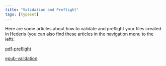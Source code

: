 ```yaml
---
title: "Validation and Preflight"
tags: [typeset]
---
```

 
<html><body><section data-type="chapter" class="hsecchapter" data-hederis-type="hsecchapter" id="intro-validation" data-pi-attrs="id: intro-validation; data-tags: typeset;" role="doc-chapter" data-tags="typeset" data-author-name=" " data-book-title=" " title="Validation and Preflight"><p class="hblkp" data-hederis-type="hblkp" id="pqJsYYezU">Here are some articles about how to validate and preflight your files created in Hederis (you can also find these articles in the navigation menu to the left): </p><p class="hblkp" data-hederis-type="hblkp" id="pEUa2FSKg"><a href="{% link _docs/pdf-preflight.md %}" class="hspana" data-hederis-type="hspana" id="pZjCElDEo">pdf-preflight</a></p><p class="hblkp" data-hederis-type="hblkp" id="p44pBi6Cu"><a href="{% link _docs/epub-validation.md %}" class="hspana" data-hederis-type="hspana" id="p3xqGekaY">epub-validation</a></p></section></body></html>
